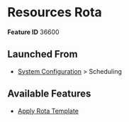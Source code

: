 # Resources Rota

**Feature ID** 36600

## Launched From

- [System Configuration](System%20Configuration.md) > Scheduling

## Available Features

- [Apply Rota Template](Apply%20Rota%20Template.md)







































































